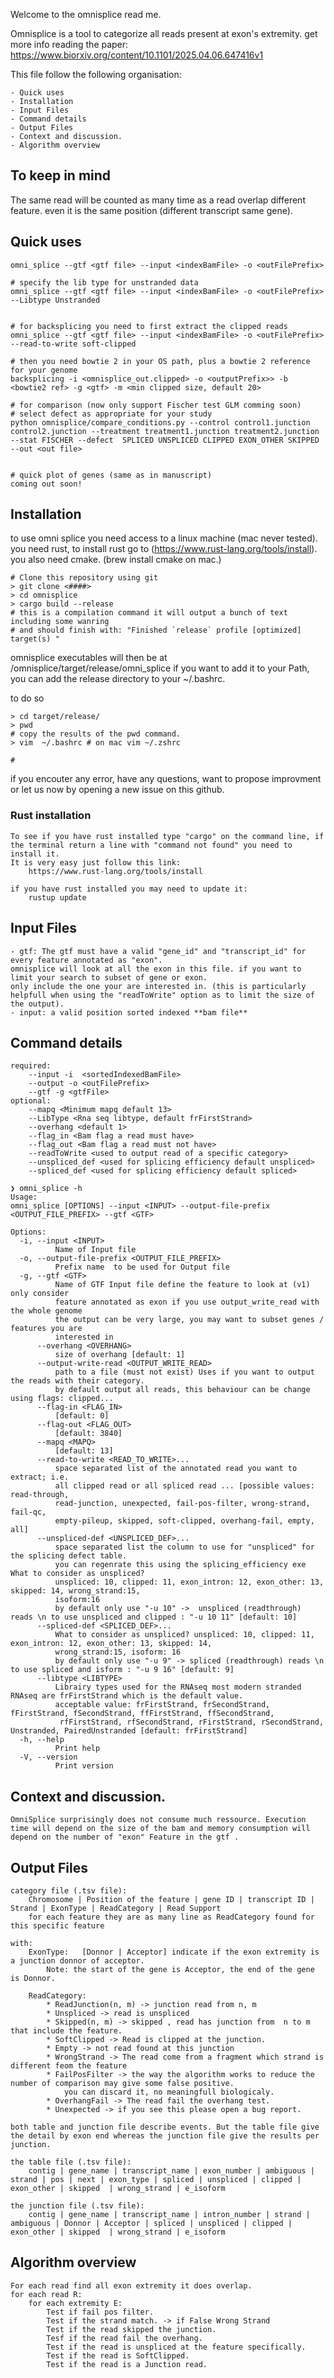 Welcome to the omnisplice read me.

Omnisplice is a tool to categorize all reads present at exon's extremity.
get more info reading the paper: https://www.biorxiv.org/content/10.1101/2025.04.06.647416v1

This file follow the following organisation:

    - Quick uses
    - Installation
    - Input Files
    - Command details
    - Output Files
    - Context and discussion.
    - Algorithm overview


## To keep in mind
The same read will be counted as many time as a read overlap different feature.
even it is the same position (different transcript same gene).


## Quick uses
```
omni_splice --gtf <gtf file> --input <indexBamFile> -o <outFilePrefix>

# specify the lib type for unstranded data
omni_splice --gtf <gtf file> --input <indexBamFile> -o <outFilePrefix> --Libtype Unstranded


# for backsplicing you need to first extract the clipped reads
omni_splice --gtf <gtf file> --input <indexBamFile> -o <outFilePrefix> --read-to-write soft-clipped

# then you need bowtie 2 in your OS path, plus a bowtie 2 reference for your genome
backsplicing -i <omnisplice_out.clipped> -o <outputPrefix>> -b <bowtie2 ref> -g <gtf> -m <min clipped size, default 20> 

# for comparison (now only support Fischer test GLM comming soon)
# select defect as appropriate for your study
python omnisplice/compare_conditions.py --control control1.junction control2.junction --treatment treatment1.junction treatment2.junction --stat FISCHER --defect  SPLICED UNSPLICED CLIPPED EXON_OTHER SKIPPED  --out <out file>


# quick plot of genes (same as in manuscript)
coming out soon!
```




## Installation

to use omni splice you need access to a linux machine (mac never tested).
you need rust, to install rust go to (https://www.rust-lang.org/tools/install). 
you also need cmake. (brew install cmake on mac.)

```
# Clone this repository using git
> git clone <####>
> cd omnisplice
> cargo build --release
# this is a compilation command it will output a bunch of text including some wanring
# and should finish with: "Finished `release` profile [optimized] target(s) "
```

omnisplice executables will then be at <path>/omnisplice/target/release/omni_splice
if you want to add it to your Path, you can add the release directory to your ~/.bashrc.

to do so 
```
> cd target/release/
> pwd
# copy the results of the pwd command.
> vim  ~/.bashrc # on mac vim ~/.zshrc

# 
```

if you encouter any error, have any questions, want to propose improvment
or let us now by opening a new issue on this github.


### Rust installation
    To see if you have rust installed type "cargo" on the command line, if the terminal return a line with "command not found" you need to install it.
    It is very easy just follow this link: 
        https://www.rust-lang.org/tools/install
    
    if you have rust installed you may need to update it:   
        rustup update


## Input Files
    - gtf: The gtf must have a valid "gene_id" and "transcript_id" for every feature annotated as "exon".
    omnisplice will look at all the exon in this file. if you want to limit your search to subset of gene or exon.
    only include the one your are interested in. (this is particularly helpfull when using the "readToWrite" option as to limit the size of the output).
    - input: a valid position sorted indexed **bam file**


## Command details
    required:
        --input -i  <sortedIndexedBamFile>
        --output -o <outFilePrefix>
        --gtf -g <gtfFile>
    optional: 
        --mapq <Minimum mapq default 13>
        --LibType <Rna seq libtype, default frFirstStrand>
        --overhang <default 1>
        --flag_in <Bam flag a read must have>
        --flag_out <Bam flag a read must not have>
        --readToWrite <used to output read of a specific category>
        --unspliced_def <used for splicing efficiency default unspliced>
        --spliced_def <used for splicing efficiency default spliced>

```
❯ omni_splice -h
Usage: 
omni_splice [OPTIONS] --input <INPUT> --output-file-prefix <OUTPUT_FILE_PREFIX> --gtf <GTF>

Options:
  -i, --input <INPUT>
          Name of Input file
  -o, --output-file-prefix <OUTPUT_FILE_PREFIX>
          Prefix name  to be used for Output file
  -g, --gtf <GTF>
          Name of GTF Input file define the feature to look at (v1) only consider 
          feature annotated as exon if you use output_write_read with the whole genome
          the output can be very large, you may want to subset genes / features you are
          interested in
      --overhang <OVERHANG>
          size of overhang [default: 1]
      --output-write-read <OUTPUT_WRITE_READ>
          path to a file (must not exist) Uses if you want to output the reads with their category.
          by default output all reads, this behaviour can be change using flags: clipped...
      --flag-in <FLAG_IN>
          [default: 0]
      --flag-out <FLAG_OUT>
          [default: 3840]
      --mapq <MAPQ>
          [default: 13]
      --read-to-write <READ_TO_WRITE>...
          space separated list of the annotated read you want to extract; i.e.
          all clipped read or all spliced read ... [possible values: read-through,
          read-junction, unexpected, fail-pos-filter, wrong-strand, fail-qc,
          empty-pileup, skipped, soft-clipped, overhang-fail, empty, all]
      --unspliced-def <UNSPLICED_DEF>...
          space separated list the column to use for "unspliced" for the splicing defect table.
          you can regenrate this using the splicing_efficiency exe What to consider as unspliced?
          unspliced: 10, clipped: 11, exon_intron: 12, exon_other: 13, skipped: 14, wrong_strand:15,
          isoform:16
          by default only use "-u 10" ->  unspliced (readthrough) reads \n to use unspliced and clipped : "-u 10 11" [default: 10]
      --spliced-def <SPLICED_DEF>...
          What to consider as unspliced? unspliced: 10, clipped: 11, exon_intron: 12, exon_other: 13, skipped: 14,
          wrong_strand:15, isoform: 16
          by default only use "-u 9" -> spliced (readthrough) reads \n to use spliced and isform : "-u 9 16" [default: 9]
      --libtype <LIBTYPE>
          Librairy types used for the RNAseq most modern stranded RNAseq are frFirstStrand which is the default value.
          acceptable value: frFirstStrand, frSecondStrand, fFirstStrand, fSecondStrand, ffFirstStrand, ffSecondStrand,
           rfFirstStrand, rfSecondStrand, rFirstStrand, rSecondStrand, Unstranded, PairedUnstranded [default: frFirstStrand]
  -h, --help
          Print help
  -V, --version
          Print version
```

## Context and discussion.
    OmniSplice surprisingly does not consume much ressource. Execution time will depend on the size of the bam and memory consumption will depend on the number of "exon" Feature in the gtf .



## Output Files
    category file (.tsv file): 
        Chromosome | Position of the feature | gene ID | transcript ID | Strand | ExonType | ReadCategory | Read Support
        for each feature they are as many line as ReadCategory found for this specific feature

    with:
        ExonType:   [Donnor | Acceptor] indicate if the exon extremity is a junction donnor of acceptor.
            Note: the start of the gene is Acceptor, the end of the gene is Donnor.
        
        ReadCategory:
            * ReadJunction(n, m) -> junction read from n, m
            * Unspliced -> read is unspliced
            * Skipped(n, m) -> skipped , read has junction from  n to m that include the feature. 
            * SoftClipped -> Read is clipped at the junction.
            * Empty -> not read found at this junction
            * WrongStrand -> The read come from a fragment which strand is different feom the feature
            * FailPosFilter -> the way the algorithm works to reduce the number of comparison may give some false positive. 
                you can discard it, no meaningfull biologicaly.
            * OverhangFail -> The read fail the overhang test.
            * Unexpected -> if you see this please open a bug report.

    both table and junction file describe events. But the table file give the detail by exon end whereas the junction file give the results per junction.

    the table file (.tsv file):
        contig | gene_name | transcript_name | exon_number | ambiguous | strand | pos | next | exon_type | spliced | unspliced | clipped | exon_other | skipped  | wrong_strand | e_isoform
    
    the junction file (.tsv file):
        contig | gene_name | transcript_name | intron_number | strand | ambiguous | Donnor | Acceptor | spliced | unspliced | clipped | exon_other | skipped  | wrong_strand | e_isoform



## Algorithm overview

```
For each read find all exon extremity it does overlap.
for each read R:
    for each extremity E:
        Test if fail pos filter.
        Test if the strand match. -> if False Wrong Strand
        Test if the read skipped the junction.
        Tesf if the read fail the overhang.
        Test if the read is unspliced at the feature specifically.
        Test if the read is SoftClipped.
        Test if the read is a Junction read.
```

